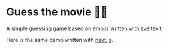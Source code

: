 # Guess the movie 🤔💭

A simple guessing game based on emojis written with [sveltekit](https://kit.svelte.dev/).

Here is the same demo written with [next.js](https://github.com/multivac61/emoji).